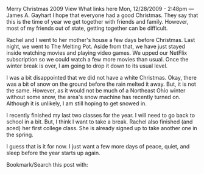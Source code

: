 Merry Christmas 2009
View
What links here
Mon, 12/28/2009 - 2:48pm — James A. Gayhart
I hope that everyone had a good Christmas. They say that this is the time of year we get together with friends and family. However, most of my friends out of state, getting together can be difficult.

Rachel and I went to her mother's house a few days before Christmas. Last night, we went to The Melting Pot. Aside from that, we have just stayed inside watching movies and playing video games. We upped our NetFlix subscription so we could watch a few more movies than usual. Once the winter break is over, I am going to drop it down to its usual level.

I was a bit disappointed that we did not have a white Christmas. Okay, there was a bit of snow on the ground before the rain melted it away. But, it is not the same. However, as it would not be much of a Northeast Ohio winter without some snow, the area's snow machine has recently turned on. Although it is unlikely, I am still hoping to get snowed in.

I recently finished my last two classes for the year. I will need to go back to school in a bit. But, I think I want to take a break. Rachel also finished (and aced) her first college class. She is already signed up to take another one in the spring.

I guess that is it for now. I just want a few more days of peace, quiet, and sleep before the year starts up again.

Bookmark/Search this post with: